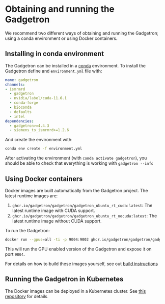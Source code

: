 # Obtaining and running the Gadgetron

We recommend two different ways of obtaining and running the Gadgetron; using a conda environment or using Docker containers.

## Installing in conda environment

The Gadgetron can be installed in a [conda](https://conda.io) environment. To install the Gadgetron define and `environment.yml` file with:

```yaml
name: gadgetron
channels:
- ismrmrd
  - gadgetron
  - nvidia/label/cuda-11.6.1
  - conda-forge
  - bioconda
  - defaults
  - intel
dependencies:
  - gadgetron>=4.4.3
  - siemens_to_ismrmrd>=1.2.6
```

And create the environment with:

```bash
conda env create -f environment.yml
```

After activating the environment (with `conda activate gadgetron`), you should be able to check that everything is working with `gadgetron --info`

## Using Docker containers

Docker images are built automatically from the Gadgetron project. The latest runtime images are:

1. `ghcr.io/gadgetron/gadgetron/gadgetron_ubuntu_rt_cuda:latest`: The latest runtime image with CUDA support.
1. `ghcr.io/gadgetron/gadgetron/gadgetron_ubuntu_rt_nocuda:latest`: The latest runtime image without CUDA support. 

To run the Gadgetron:

```bash
docker run --gpus=all -ti -p 9004:9002 ghcr.io/gadgetron/gadgetron/gadgetron_ubuntu_rt_cuda:latest
```

This will run the GPU enabled version of the Gadgetron and expose it on port `9004`.

For details on how to build these images yourself, see out [build instructions](building)

## Running the Gadgetron in Kubernetes

The Docker images can be deployed in a Kubernetes cluster. See [this repository](https://github.com/Microsoft/gadgetron-azure) for details.

